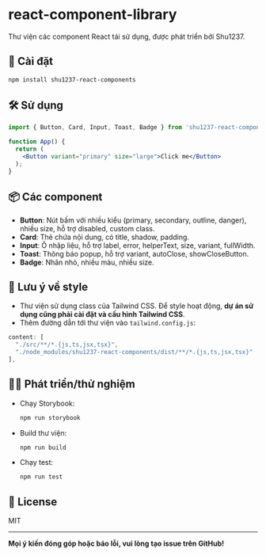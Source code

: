 # react-component-library

Thư viện các component React tái sử dụng, được phát triển bởi Shu1237.

## 🚀 Cài đặt

```bash
npm install shu1237-react-components
```

## 🛠 Sử dụng

```jsx
import { Button, Card, Input, Toast, Badge } from 'shu1237-react-components';

function App() {
  return (
    <Button variant="primary" size="large">Click me</Button>
  );
}
```

## 📦 Các component
- **Button**: Nút bấm với nhiều kiểu (primary, secondary, outline, danger), nhiều size, hỗ trợ disabled, custom class.
- **Card**: Thẻ chứa nội dung, có title, shadow, padding.
- **Input**: Ô nhập liệu, hỗ trợ label, error, helperText, size, variant, fullWidth.
- **Toast**: Thông báo popup, hỗ trợ variant, autoClose, showCloseButton.
- **Badge**: Nhãn nhỏ, nhiều màu, nhiều size.

## 🎨 Lưu ý về style
- Thư viện sử dụng class của Tailwind CSS. Để style hoạt động, **dự án sử dụng cũng phải cài đặt và cấu hình Tailwind CSS**.
- Thêm đường dẫn tới thư viện vào `tailwind.config.js`:

```js
content: [
  "./src/**/*.{js,ts,jsx,tsx}",
  "./node_modules/shu1237-react-components/dist/**/*.{js,ts,jsx,tsx}"
],
```

## 🧑‍💻 Phát triển/thử nghiệm
- Chạy Storybook:
  ```bash
  npm run storybook
  ```
- Build thư viện:
  ```bash
  npm run build
  ```
- Chạy test:
  ```bash
  npm run test
  ```

## 📄 License
MIT

---

**Mọi ý kiến đóng góp hoặc báo lỗi, vui lòng tạo issue trên GitHub!**

